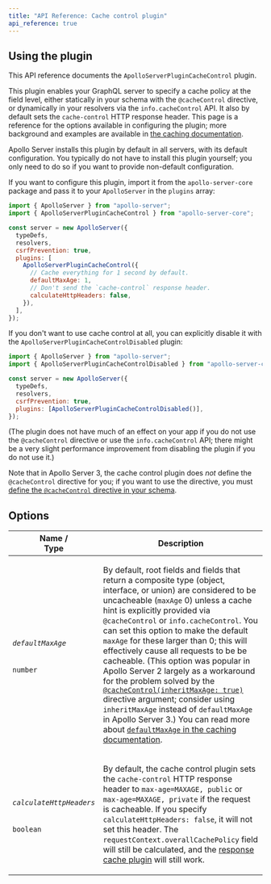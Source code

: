 ```yaml
---
title: "API Reference: Cache control plugin"
api_reference: true
---
```


## Using the plugin

This API reference documents the `ApolloServerPluginCacheControl` plugin.

This plugin enables your GraphQL server to specify a cache policy at the field level, either statically in your schema with the `@cacheControl` directive, or dynamically in your resolvers via the `info.cacheControl` API. It also by default sets the `cache-control` HTTP response header. This page is a reference for the options available in configuring the plugin; more background and examples are available in [the caching documentation](../../performance/caching/).

Apollo Server installs this plugin by default in all servers, with its default configuration.  You typically do not have to install this plugin yourself; you only need to do so if you want to provide non-default configuration.

If you want to configure this plugin, import it from the `apollo-server-core` package and pass it to your `ApolloServer` in the `plugins` array:

```js
import { ApolloServer } from "apollo-server";
import { ApolloServerPluginCacheControl } from "apollo-server-core";

const server = new ApolloServer({
  typeDefs,
  resolvers,
  csrfPrevention: true,
  plugins: [
    ApolloServerPluginCacheControl({
      // Cache everything for 1 second by default.
      defaultMaxAge: 1,
      // Don't send the `cache-control` response header.
      calculateHttpHeaders: false,
    }),
  ],
});
```

If you don't want to use cache control at all, you can explicitly disable it with the `ApolloServerPluginCacheControlDisabled` plugin:

```js
import { ApolloServer } from "apollo-server";
import { ApolloServerPluginCacheControlDisabled } from "apollo-server-core";

const server = new ApolloServer({
  typeDefs,
  resolvers,
  csrfPrevention: true,
  plugins: [ApolloServerPluginCacheControlDisabled()],
});
```

(The plugin does not have much of an effect on your app if you do not use the `@cacheControl` directive or use the `info.cacheControl` API; there might be a very slight performance improvement from disabling the plugin if you do not use it.)

Note that in Apollo Server 3, the cache control plugin does *not* define the `@cacheControl` directive for you; if you want to use the directive, you must [define the `@cacheControl` directive in your schema](../..//performance/caching/#in-your-schema-static).

## Options

<table class="field-table">
  <thead>
    <tr>
      <th>Name /<br/>Type</th>
      <th>Description</th>
    </tr>
  </thead>

<tbody>

<tr>
<td>

###### `defaultMaxAge`

`number`
</td>
<td>

By default, root fields and fields that return a composite type (object, interface, or union) are considered to be uncacheable (`maxAge` 0) unless a cache hint is explicitly provided via `@cacheControl` or `info.cacheControl`. You can set this option to make the default `maxAge` for these larger than 0; this will effectively cause all requests to be be cacheable. (This option was popular in Apollo Server 2 largely as a workaround for the problem solved by the [`@cacheControl(inheritMaxAge: true)`](../../performance/caching/#in-your-schema-static) directive argument; consider using `inheritMaxAge` instead of `defaultMaxAge` in Apollo Server 3.) You can read more about [`defaultMaxAge` in the caching documentation](../../performance/caching/#default-maxage).

</td>
</tr>

<tr>
<td>

###### `calculateHttpHeaders`

`boolean`
</td>
<td>

By default, the cache control plugin sets the `cache-control` HTTP response header to `max-age=MAXAGE, public` or `max-age=MAXAGE, private` if the request is cacheable. If you specify `calculateHttpHeaders: false`, it will not set this header. The `requestContext.overallCachePolicy` field will still be calculated, and the [response cache plugin](../../performance/caching/#caching-with-responsecacheplugin-advanced) will still work.

</td>
</tr>


</tbody>
</table>
